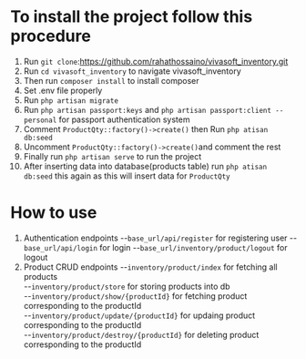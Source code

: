 # To install the project follow this procedure
1. Run `git clone`:https://github.com/rahathossaino/vivasoft_inventory.git
2. Run `cd vivasoft_inventory` to navigate vivasoft_inventory
3. Then run `composer install` to install composer
4. Set .env file properly
5. Run `php artisan migrate`
6. Run `php artisan passport:keys` and `php artisan passport:client --personal` for passport authentication system
7. Comment `ProductQty::factory()->create()` then Run `php atisan db:seed`
8. Uncomment `ProductQty::factory()->create()`and comment the rest
9. Finally run `php artisan serve` to run the project 
10. After inserting data into  database(products table) run `php atisan db:seed` this again as this will insert data for `ProductQty`


# How to use 
1. Authentication endpoints
        --`base_url/api/register` for registering user
        --`base_url/api/login` for login
        --`base_url/inventory/product/logout` for logout
2. Product CRUD endpoints
        --`inventory/product/index` for fetching all products       
        --`inventory/product/store` for storing products into db    
        --`inventory/product/show/{productId}` for fetching  product corresponding to the productId       
        --`inventory/product/update/{productId}` for updaing product corresponding to the productId   
        --`inventory/product/destroy/{productId}` for deleting product corresponding to the productId   
             
